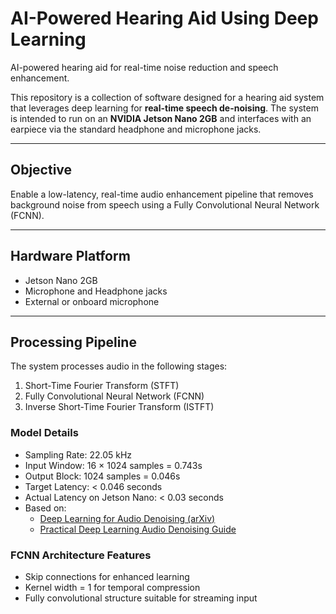 # AI-Powered Hearing Aid Using Deep Learning
AI-powered hearing aid for real-time noise reduction and speech enhancement.

This repository is a collection of software designed for a hearing aid system that leverages deep learning for **real-time speech de-noising**. The system is intended to run on an **NVIDIA Jetson Nano 2GB** and interfaces with an earpiece via the standard headphone and microphone jacks.

---

##  Objective

Enable a low-latency, real-time audio enhancement pipeline that removes background noise from speech using a Fully Convolutional Neural Network (FCNN).

---

##  Hardware Platform

- Jetson Nano 2GB
- Microphone and Headphone jacks
- External or onboard microphone

---

##  Processing Pipeline

The system processes audio in the following stages:

1. Short-Time Fourier Transform (STFT)
2. Fully Convolutional Neural Network (FCNN)
3. Inverse Short-Time Fourier Transform (ISTFT)

###  Model Details
- Sampling Rate: 22.05 kHz
- Input Window: 16 × 1024 samples = 0.743s
- Output Block: 1024 samples = 0.046s
- Target Latency: < 0.046 seconds
- Actual Latency on Jetson Nano: < 0.03 seconds
- Based on:
  - [Deep Learning for Audio Denoising (arXiv)](https://arxiv.org/pdf/1609.07132.pdf)
  - [Practical Deep Learning Audio Denoising Guide](https://sthalles.github.io/practical-deep-learning-audio-denoising/)

###  FCNN Architecture Features
- Skip connections for enhanced learning
- Kernel width = 1 for temporal compression
- Fully convolutional structure suitable for streaming input
